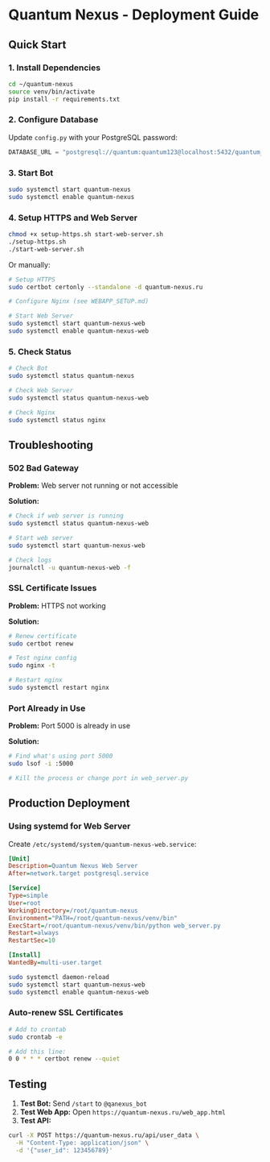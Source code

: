 # Quantum Nexus - Deployment Guide

## Quick Start

### 1. Install Dependencies

```bash
cd ~/quantum-nexus
source venv/bin/activate
pip install -r requirements.txt
```

### 2. Configure Database

Update `config.py` with your PostgreSQL password:
```python
DATABASE_URL = "postgresql://quantum:quantum123@localhost:5432/quantum_nexus"
```

### 3. Start Bot

```bash
sudo systemctl start quantum-nexus
sudo systemctl enable quantum-nexus
```

### 4. Setup HTTPS and Web Server

```bash
chmod +x setup-https.sh start-web-server.sh
./setup-https.sh
./start-web-server.sh
```

Or manually:

```bash
# Setup HTTPS
sudo certbot certonly --standalone -d quantum-nexus.ru

# Configure Nginx (see WEBAPP_SETUP.md)

# Start Web Server
sudo systemctl start quantum-nexus-web
sudo systemctl enable quantum-nexus-web
```

### 5. Check Status

```bash
# Check Bot
sudo systemctl status quantum-nexus

# Check Web Server
sudo systemctl status quantum-nexus-web

# Check Nginx
sudo systemctl status nginx
```

## Troubleshooting

### 502 Bad Gateway

**Problem:** Web server not running or not accessible

**Solution:**
```bash
# Check if web server is running
sudo systemctl status quantum-nexus-web

# Start web server
sudo systemctl start quantum-nexus-web

# Check logs
journalctl -u quantum-nexus-web -f
```

### SSL Certificate Issues

**Problem:** HTTPS not working

**Solution:**
```bash
# Renew certificate
sudo certbot renew

# Test nginx config
sudo nginx -t

# Restart nginx
sudo systemctl restart nginx
```

### Port Already in Use

**Problem:** Port 5000 is already in use

**Solution:**
```bash
# Find what's using port 5000
sudo lsof -i :5000

# Kill the process or change port in web_server.py
```

## Production Deployment

### Using systemd for Web Server

Create `/etc/systemd/system/quantum-nexus-web.service`:

```ini
[Unit]
Description=Quantum Nexus Web Server
After=network.target postgresql.service

[Service]
Type=simple
User=root
WorkingDirectory=/root/quantum-nexus
Environment="PATH=/root/quantum-nexus/venv/bin"
ExecStart=/root/quantum-nexus/venv/bin/python web_server.py
Restart=always
RestartSec=10

[Install]
WantedBy=multi-user.target
```

```bash
sudo systemctl daemon-reload
sudo systemctl start quantum-nexus-web
sudo systemctl enable quantum-nexus-web
```

### Auto-renew SSL Certificates

```bash
# Add to crontab
sudo crontab -e

# Add this line:
0 0 * * * certbot renew --quiet
```

## Testing

1. **Test Bot:** Send `/start` to `@qanexus_bot`
2. **Test Web App:** Open `https://quantum-nexus.ru/web_app.html`
3. **Test API:**
```bash
curl -X POST https://quantum-nexus.ru/api/user_data \
  -H "Content-Type: application/json" \
  -d '{"user_id": 123456789}'
```


